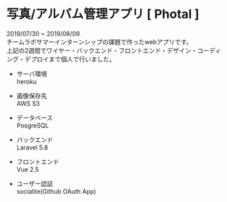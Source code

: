 # 写真/アルバム管理アプリ [ Photal ]


2019/07/30 ~ 2019/08/09<br>
チームラボサマーインターンシップの課題で作ったwebアプリです。<br>
上記の2週間でワイヤー・バックエンド・フロントエンド・デザイン・コーディング・デプロイまで個人で行いました。<br>

- サーバ環境<br>
  heroku
  
- 画像保存先<br>
  AWS S3
  
- データベース<br>
  PosgreSQL
  
- バックエンド<br>
  Laravel 5.8
  
- フロントエンド<br>
  Vue 2.5

- ユーザー認証<br>
  socialite(Github OAuth App)
